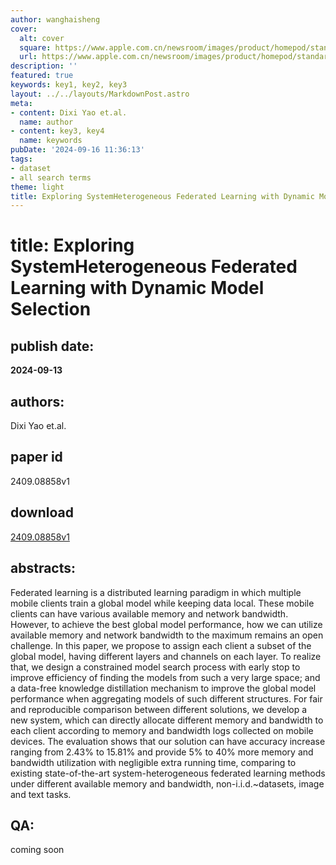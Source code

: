 ```yaml
---
author: wanghaisheng
cover:
  alt: cover
  square: https://www.apple.com.cn/newsroom/images/product/homepod/standard/Apple-HomePod-hero-230118_big.jpg.large_2x.jpg
  url: https://www.apple.com.cn/newsroom/images/product/homepod/standard/Apple-HomePod-hero-230118_big.jpg.large_2x.jpg
description: ''
featured: true
keywords: key1, key2, key3
layout: ../../layouts/MarkdownPost.astro
meta:
- content: Dixi Yao et.al.
  name: author
- content: key3, key4
  name: keywords
pubDate: '2024-09-16 11:36:13'
tags:
- dataset
- all search terms
theme: light
title: Exploring SystemHeterogeneous Federated Learning with Dynamic Model Selection
---
```


# title: Exploring SystemHeterogeneous Federated Learning with Dynamic Model Selection 
## publish date: 
**2024-09-13** 
## authors: 
  Dixi Yao et.al. 
## paper id
2409.08858v1
## download
[2409.08858v1](http://arxiv.org/abs/2409.08858v1)
## abstracts:
Federated learning is a distributed learning paradigm in which multiple mobile clients train a global model while keeping data local. These mobile clients can have various available memory and network bandwidth. However, to achieve the best global model performance, how we can utilize available memory and network bandwidth to the maximum remains an open challenge. In this paper, we propose to assign each client a subset of the global model, having different layers and channels on each layer. To realize that, we design a constrained model search process with early stop to improve efficiency of finding the models from such a very large space; and a data-free knowledge distillation mechanism to improve the global model performance when aggregating models of such different structures. For fair and reproducible comparison between different solutions, we develop a new system, which can directly allocate different memory and bandwidth to each client according to memory and bandwidth logs collected on mobile devices. The evaluation shows that our solution can have accuracy increase ranging from 2.43\% to 15.81\% and provide 5\% to 40\% more memory and bandwidth utilization with negligible extra running time, comparing to existing state-of-the-art system-heterogeneous federated learning methods under different available memory and bandwidth, non-i.i.d.~datasets, image and text tasks.
## QA:
coming soon
